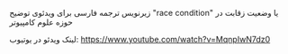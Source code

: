 زیرنویس ترجمه فارسی برای ویدئوی توضیح "race condition" یا وضعیت زقابت در حوزه علوم کامپیوتر

لینک ویدئو در یوتیوب: https://www.youtube.com/watch?v=MqnpIwN7dz0

